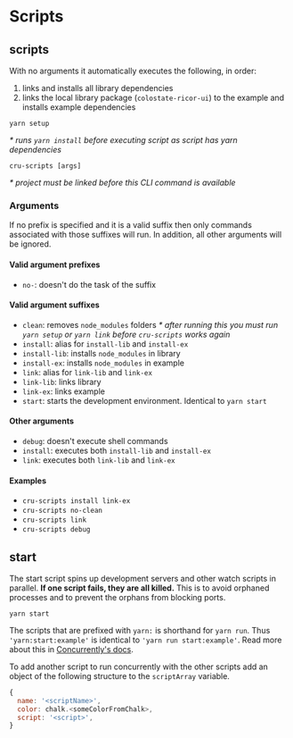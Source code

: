 # Scripts

## scripts

With no arguments it automatically executes the following, in order:
1. links and installs all library dependencies
1. links the local library package (`colostate-ricor-ui`) to the example and installs example dependencies

```yarn setup```

*\* runs `yarn install` before executing script as script has yarn dependencies*

```cru-scripts [args]```

*\* project must be linked before this CLI command is available*

### Arguments

If no prefix is specified and it is a valid suffix then only commands associated with those suffixes will run. In addition, all other arguments will be ignored.

#### Valid argument prefixes
- `no-`: doesn't do the task of the suffix

#### Valid argument suffixes
- `clean`: removes `node_modules` folders *\* after running this you must run `yarn setup` or `yarn link` before `cru-scripts` works again*
- `install`: alias for `install-lib` and `install-ex`
- `install-lib`: installs `node_modules` in library
- `install-ex`: installs `node_modules` in example
- `link`: alias for `link-lib` and `link-ex`
- `link-lib`: links library
- `link-ex`: links example
- `start`: starts the development environment. Identical to `yarn start`

#### Other arguments
- `debug`: doesn't execute shell commands
- `install`: executes both `install-lib` and `install-ex`
- `link`: executes both `link-lib` and `link-ex`

#### Examples
- `cru-scripts install link-ex`
- `cru-scripts no-clean`
- `cru-scripts link`
- `cru-scripts debug`

## start

The start script spins up development servers and other watch scripts in parallel. **If one script fails, they are all killed.** This is to avoid orphaned processes and to prevent the orphans from blocking ports.

```yarn start```

The scripts that are prefixed with `yarn:` is shorthand for `yarn run`. Thus `'yarn:start:example'` is identical to `'yarn run start:example'`. Read more about this in [Concurrently's docs](https://github.com/kimmobrunfeldt/concurrently#usage).

To add another script to run concurrently with the other scripts add an object of the following structure to the `scriptArray` variable.

```js
{
  name: '<scriptName>',
  color: chalk.<someColorFromChalk>,
  script: '<script>',
}
```